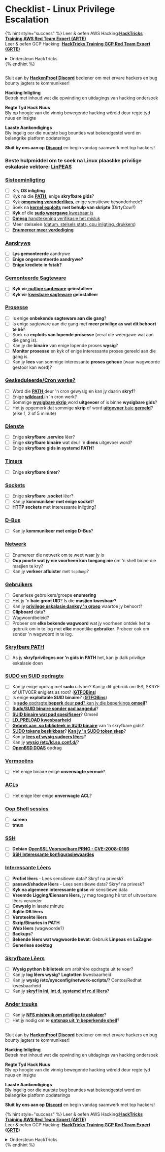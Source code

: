 # Checklist - Linux Privilege Escalation

{% hint style="success" %}
Leer & oefen AWS Hacking:<img src="../.gitbook/assets/arte.png" alt="" data-size="line">[**HackTricks Training AWS Red Team Expert (ARTE)**](https://training.hacktricks.xyz/courses/arte)<img src="../.gitbook/assets/arte.png" alt="" data-size="line">\
Leer & oefen GCP Hacking: <img src="../.gitbook/assets/grte.png" alt="" data-size="line">[**HackTricks Training GCP Red Team Expert (GRTE)**<img src="../.gitbook/assets/grte.png" alt="" data-size="line">](https://training.hacktricks.xyz/courses/grte)

<details>

<summary>Ondersteun HackTricks</summary>

* Kyk na die [**subskripsie planne**](https://github.com/sponsors/carlospolop)!
* **Sluit aan by die** 💬 [**Discord groep**](https://discord.gg/hRep4RUj7f) of die [**telegram groep**](https://t.me/peass) of **volg** ons op **Twitter** 🐦 [**@hacktricks\_live**](https://twitter.com/hacktricks_live)**.**
* **Deel hacking truuks deur PRs in te dien na die** [**HackTricks**](https://github.com/carlospolop/hacktricks) en [**HackTricks Cloud**](https://github.com/carlospolop/hacktricks-cloud) github repos.

</details>
{% endhint %}

<figure><img src="../.gitbook/assets/image (3).png" alt=""><figcaption></figcaption></figure>

Sluit aan by [**HackenProof Discord**](https://discord.com/invite/N3FrSbmwdy) bediener om met ervare hackers en bug bounty jagters te kommunikeer!

**Hacking Inligting**\
Betrek met inhoud wat die opwinding en uitdagings van hacking ondersoek

**Regte Tyd Hack Nuus**\
Bly op hoogte van die vinnig bewegende hacking wêreld deur regte tyd nuus en insigte

**Laaste Aankondigings**\
Bly ingelig oor die nuutste bug bounties wat bekendgestel word en belangrike platform opdaterings

**Sluit by ons aan op** [**Discord**](https://discord.com/invite/N3FrSbmwdy) en begin vandag saamwerk met top hackers!

### **Beste hulpmiddel om te soek na Linux plaaslike privilige eskalasie vektore:** [**LinPEAS**](https://github.com/carlospolop/privilege-escalation-awesome-scripts-suite/tree/master/linPEAS)

### [Sisteeminligting](privilege-escalation/#system-information)

* [ ] Kry **OS inligting**
* [ ] Kyk na die [**PATH**](privilege-escalation/#path), enige **skryfbare gids**?
* [ ] Kyk [**omgewing veranderlikes**](privilege-escalation/#env-info), enige sensitiewe besonderhede?
* [ ] Soek na [**kernel exploits**](privilege-escalation/#kernel-exploits) **met behulp van skripte** (DirtyCow?)
* [ ] **Kyk** of die [**sudo weergawe** kwesbaar is](privilege-escalation/#sudo-version)
* [ ] [**Dmesg** handtekening verifikasie het misluk](privilege-escalation/#dmesg-signature-verification-failed)
* [ ] Meer stelselen ([datum, stelsels stats, cpu inligting, drukkers](privilege-escalation/#more-system-enumeration))
* [ ] [**Enumereer meer verdediging**](privilege-escalation/#enumerate-possible-defenses)

### [Aandrywe](privilege-escalation/#drives)

* [ ] **Lys gemonteerde** aandrywe
* [ ] **Enige ongemonteerde aandrywe?**
* [ ] **Enige krediete in fstab?**

### [**Gemonteerde Sagteware**](privilege-escalation/#installed-software)

* [ ] **Kyk vir**[ **nuttige sagteware**](privilege-escalation/#useful-software) **geïnstalleer**
* [ ] **Kyk vir** [**kwesbare sagteware**](privilege-escalation/#vulnerable-software-installed) **geïnstalleer**

### [Prosesse](privilege-escalation/#processes)

* [ ] Is enige **onbekende sagteware aan die gang**?
* [ ] Is enige sagteware aan die gang met **meer privilige as wat dit behoort te hê**?
* [ ] Soek na **exploits van lopende prosesse** (veral die weergawe wat aan die gang is).
* [ ] Kan jy die **binaire** van enige lopende proses **wysig**?
* [ ] **Monitor prosesse** en kyk of enige interessante proses gereeld aan die gang is.
* [ ] Kan jy **lees** van sommige interessante **proses geheue** (waar wagwoorde gestoor kan word)?

### [Geskeduleerde/Cron werke?](privilege-escalation/#scheduled-jobs)

* [ ] Word die [**PATH** ](privilege-escalation/#cron-path) deur 'n cron gewysig en kan jy daarin **skryf**?
* [ ] Enige [**wildcard** ](privilege-escalation/#cron-using-a-script-with-a-wildcard-wildcard-injection) in 'n cron werk?
* [ ] Sommige [**wysigbare skrip** ](privilege-escalation/#cron-script-overwriting-and-symlink) word **uitgevoer** of is binne **wysigbare gids**?
* [ ] Het jy opgemerk dat sommige **skrip** of word [**uitgevoer** baie **gereeld**](privilege-escalation/#frequent-cron-jobs)? (elke 1, 2 of 5 minute)

### [Dienste](privilege-escalation/#services)

* [ ] Enige **skryfbare .service** lêer?
* [ ] Enige **skryfbare binaire** wat deur 'n **diens** uitgevoer word?
* [ ] Enige **skryfbare gids in systemd PATH**?

### [Timers](privilege-escalation/#timers)

* [ ] Enige **skryfbare timer**?

### [Sockets](privilege-escalation/#sockets)

* [ ] Enige **skryfbare .socket** lêer?
* [ ] Kan jy **kommunikeer met enige socket**?
* [ ] **HTTP sockets** met interessante inligting?

### [D-Bus](privilege-escalation/#d-bus)

* [ ] Kan jy **kommunikeer met enige D-Bus**?

### [Netwerk](privilege-escalation/#network)

* [ ] Enumereer die netwerk om te weet waar jy is
* [ ] **Oop poorte wat jy nie voorheen kon toegang nie** om 'n shell binne die masjien te kry?
* [ ] Kan jy **verkeer afluister** met `tcpdump`?

### [Gebruikers](privilege-escalation/#users)

* [ ] Generiese gebruikers/groepe **enumering**
* [ ] Het jy 'n **baie groot UID**? Is die **masjien** **kwesbaar**?
* [ ] Kan jy [**privilege eskalasie danksy 'n groep**](privilege-escalation/interesting-groups-linux-pe/) waartoe jy behoort?
* [ ] **Clipboard** data?
* [ ] Wagwoordbeleid?
* [ ] Probeer om **elke bekende wagwoord** wat jy voorheen ontdek het te gebruik om in te log met **elke** moontlike **gebruiker**. Probeer ook om sonder 'n wagwoord in te log.

### [Skryfbare PATH](privilege-escalation/#writable-path-abuses)

* [ ] As jy **skryfprivileges oor 'n gids in PATH** het, kan jy dalk privilige eskalasie doen

### [SUDO en SUID opdragte](privilege-escalation/#sudo-and-suid)

* [ ] Kan jy enige opdrag met **sudo** uitvoer? Kan jy dit gebruik om IES, SKRYF of UITVOER enigiets as root? ([**GTFOBins**](https://gtfobins.github.io))
* [ ] Is enige **exploitable SUID binaire**? ([**GTFOBins**](https://gtfobins.github.io))
* [ ] Is [**sudo** opdragte **beperk** deur **pad**? kan jy die beperkings **omseil**](privilege-escalation/#sudo-execution-bypassing-paths)?
* [ ] [**Sudo/SUID binaire sonder pad aangedui**](privilege-escalation/#sudo-command-suid-binary-without-command-path)?
* [ ] [**SUID binaire wat pad spesifiseer**](privilege-escalation/#suid-binary-with-command-path)? Omseil
* [ ] [**LD\_PRELOAD kwesbaarheid**](privilege-escalation/#ld_preload)
* [ ] [**Gebrek aan .so biblioteek in SUID binaire**](privilege-escalation/#suid-binary-so-injection) van 'n skryfbare gids?
* [ ] [**SUDO tokens beskikbaar**](privilege-escalation/#reusing-sudo-tokens)? [**Kan jy 'n SUDO token skep**](privilege-escalation/#var-run-sudo-ts-less-than-username-greater-than)?
* [ ] Kan jy [**lees of wysig sudoers lêers**](privilege-escalation/#etc-sudoers-etc-sudoers-d)?
* [ ] Kan jy [**wysig /etc/ld.so.conf.d/**](privilege-escalation/#etc-ld-so-conf-d)?
* [ ] [**OpenBSD DOAS**](privilege-escalation/#doas) opdrag

### [Vermoeëns](privilege-escalation/#capabilities)

* [ ] Het enige binaire enige **onverwagte vermoë**?

### [ACLs](privilege-escalation/#acls)

* [ ] Het enige lêer enige **onverwagte ACL**?

### [Oop Shell sessies](privilege-escalation/#open-shell-sessions)

* [ ] **screen**
* [ ] **tmux**

### [SSH](privilege-escalation/#ssh)

* [ ] **Debian** [**OpenSSL Voorspelbare PRNG - CVE-2008-0166**](privilege-escalation/#debian-openssl-predictable-prng-cve-2008-0166)
* [ ] [**SSH Interessante konfigurasiewaardes**](privilege-escalation/#ssh-interesting-configuration-values)

### [Interessante Lêers](privilege-escalation/#interesting-files)

* [ ] **Profiel lêers** - Lees sensitiewe data? Skryf na privesk?
* [ ] **passwd/shadow lêers** - Lees sensitiewe data? Skryf na privesk?
* [ ] **Kyk na algemeen interessante gidse** vir sensitiewe data
* [ ] **Vreemde Ligging/Eienaars lêers,** jy mag toegang hê tot of uitvoerbare lêers verander
* [ ] **Gewysig** in laaste minute
* [ ] **Sqlite DB lêers**
* [ ] **Versteekte lêers**
* [ ] **Skrip/Binaries in PATH**
* [ ] **Web lêers** (wagwoorde?)
* [ ] **Backups**?
* [ ] **Bekende lêers wat wagwoorde bevat**: Gebruik **Linpeas** en **LaZagne**
* [ ] **Generiese soektog**

### [**Skryfbare Lêers**](privilege-escalation/#writable-files)

* [ ] **Wysig python biblioteek** om arbitrêre opdragte uit te voer?
* [ ] Kan jy **log lêers wysig**? **Logtotten** kwesbaarheid
* [ ] Kan jy **wysig /etc/sysconfig/network-scripts/**? Centos/Redhat kwesbaarheid
* [ ] Kan jy [**skryf in ini, int.d, systemd of rc.d lêers**](privilege-escalation/#init-init-d-systemd-and-rc-d)?

### [**Ander truuks**](privilege-escalation/#other-tricks)

* [ ] Kan jy [**NFS misbruik om privilige te eskaleer**](privilege-escalation/#nfs-privilege-escalation)?
* [ ] Het jy nodig om te [**ontsnap uit 'n beperkende shell**](privilege-escalation/#escaping-from-restricted-shells)?

<figure><img src="../.gitbook/assets/image (3).png" alt=""><figcaption></figcaption></figure>

Sluit aan by [**HackenProof Discord**](https://discord.com/invite/N3FrSbmwdy) bediener om met ervare hackers en bug bounty jagters te kommunikeer!

**Hacking Inligting**\
Betrek met inhoud wat die opwinding en uitdagings van hacking ondersoek

**Regte Tyd Hack Nuus**\
Bly op hoogte van die vinnig bewegende hacking wêreld deur regte tyd nuus en insigte

**Laaste Aankondigings**\
Bly ingelig oor die nuutste bug bounties wat bekendgestel word en belangrike platform opdaterings

**Sluit by ons aan op** [**Discord**](https://discord.com/invite/N3FrSbmwdy) en begin vandag saamwerk met top hackers!

{% hint style="success" %}
Leer & oefen AWS Hacking:<img src="../.gitbook/assets/arte.png" alt="" data-size="line">[**HackTricks Training AWS Red Team Expert (ARTE)**](https://training.hacktricks.xyz/courses/arte)<img src="../.gitbook/assets/arte.png" alt="" data-size="line">\
Leer & oefen GCP Hacking: <img src="../.gitbook/assets/grte.png" alt="" data-size="line">[**HackTricks Training GCP Red Team Expert (GRTE)**<img src="../.gitbook/assets/grte.png" alt="" data-size="line">](https://training.hacktricks.xyz/courses/grte)

<details>

<summary>Ondersteun HackTricks</summary>

* Kyk na die [**subskripsie planne**](https://github.com/sponsors/carlospolop)!
* **Sluit aan by die** 💬 [**Discord groep**](https://discord.gg/hRep4RUj7f) of die [**telegram groep**](https://t.me/peass) of **volg** ons op **Twitter** 🐦 [**@hacktricks\_live**](https://twitter.com/hacktricks_live)**.**
* **Deel hacking truuks deur PRs in te dien na die** [**HackTricks**](https://github.com/carlospolop/hacktricks) en [**HackTricks Cloud**](https://github.com/carlospolop/hacktricks-cloud) github repos.

</details>
{% endhint %}
